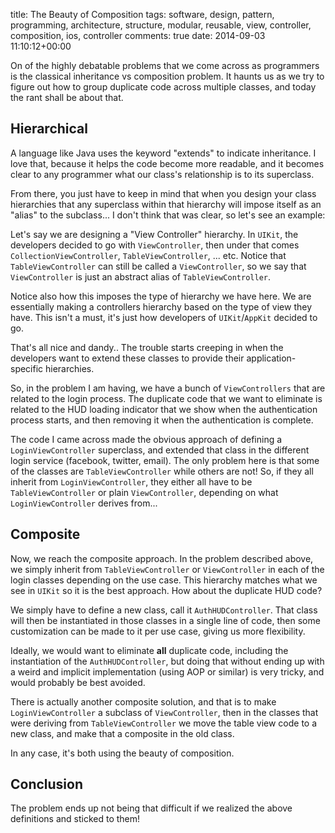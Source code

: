 title: The Beauty of Composition
tags: software, design, pattern, programming, architecture, structure, modular, reusable, view, controller, composition, ios, controller
comments: true
date: 2014-09-03 11:10:12+00:00

On of the highly debatable problems that we come across as programmers is the classical inheritance vs composition problem. It haunts us as we try to figure out how to group duplicate code across multiple classes, and today the rant shall be about that.

## Hierarchical 

A language like Java uses the keyword "extends" to indicate inheritance. I love that, because it helps the code become more readable, and it becomes clear to any programmer what our class's relationship is to its superclass.

From there, you just have to keep in mind that when you design your class hierarchies that any superclass within that hierarchy will impose itself as an "alias" to the subclass... I don't think that was clear, so let's see an example:

Let's say we are designing a "View Controller" hierarchy. In `UIKit`, the developers decided to go with `ViewController`, then under that comes `CollectionViewController`, `TableViewController`, ... etc. Notice that `TableViewController` can still be called a `ViewController`, so we say that `ViewController` is just an abstract alias of `TableViewController`.

Notice also how this imposes the type of hierarchy we have here. We are essentially making a controllers hierarchy based on the type of view they have. This isn't a must, it's just how developers of `UIKit`/`AppKit` decided to go.

That's all nice and dandy.. The trouble starts creeping in when the developers want to extend these classes to provide their application-specific hierarchies.

So, in the problem I am having, we have a bunch of `ViewControllers` that are related to the login process. The duplicate code that we want to eliminate is related to the HUD loading indicator that we show when the authentication process starts, and then removing it when the authentication is complete.

The code I came across made the obvious approach of defining a `LoginViewController` superclass, and extended that class in the different login service (facebook, twitter, email). The only problem here is that some of the classes are `TableViewController` while others are not! So, if they all inherit from `LoginViewController`, they either all have to be `TableViewController` or plain `ViewController`, depending on what `LoginViewController` derives from...

## Composite

Now, we reach the composite approach. In the problem described above, we simply inherit from `TableViewController` or `ViewController` in each of the login classes depending on the use case. This hierarchy matches what we see in `UIKit` so it is the best approach. How about the duplicate HUD code?

We simply have to define a new class, call it `AuthHUDController`. That class will then be instantiated in those classes in a single line of code, then some customization can be made to it per use case, giving us more flexibility.

Ideally, we would want to eliminate **all** duplicate code, including the instantiation of the `AuthHUDController`, but doing that without ending up with a weird and implicit implementation (using AOP or similar) is very tricky, and would probably be best avoided.

There is actually another composite solution, and that is to make `LoginViewController` a subclass of `ViewController`, then in the classes that were deriving from `TableViewController` we move the table view code to a new class, and make that a composite in the old class.

In any case, it's both using the beauty of composition.

## Conclusion

The problem ends up not being that difficult if we realized the above definitions and sticked to them!
